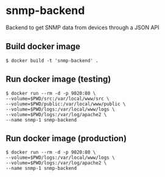 # snmp-backend
Backend to get SNMP data from devices through a JSON API

## Build docker image

    $ docker build -t 'snmp-backend' .

## Run docker image (testing)

    $ docker run --rm -d -p 9020:80 \
    --volume=$PWD/src:/var/local/www/src \
    --volume=$PWD/public:/var/local/www/public \
    --volume=$PWD/logs:/var/local/www/logs \
    --volume=$PWD/logs:/var/log/apache2 \
    --name snmp-1 snmp-backend

## Run docker image (production)

    $ docker run --rm -d -p 9020:80 \
    --volume=$PWD/logs:/var/local/www/logs \
    --volume=$PWD/logs:/var/log/apache2 \
    --name snmp-1 snmp-backend


